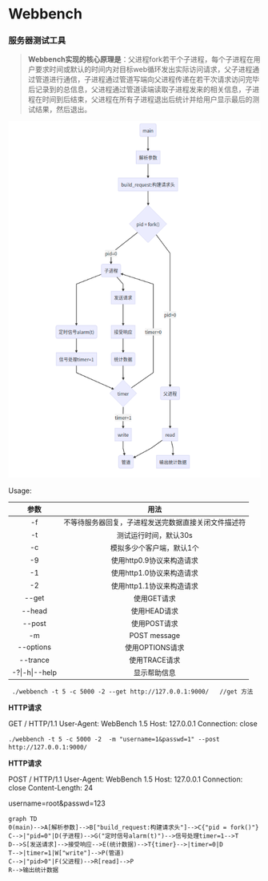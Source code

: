 # Webbench

### 服务器测试工具

> **Webbench实现的核心原理是**：父进程fork若干个子进程，每个子进程在用户要求时间或默认的时间内对目标web循环发出实际访问请求，父子进程通过管道进行通信，子进程通过管道写端向父进程传递在若干次请求访问完毕后记录到的总信息，父进程通过管道读端读取子进程发来的相关信息，子进程在时间到后结束，父进程在所有子进程退出后统计并给用户显示最后的测试结果，然后退出。

![image-20210531211707679](../docs/imgs/webbench.png)



Usage:

|      参数      |                         用法                         |
| :------------: | :--------------------------------------------------: |
|       -f       | 不等待服务器回复，子进程发送完数据直接关闭文件描述符 |
|       -t       |                测试运行时间，默认30s                 |
|       -c       |              模拟多少个客户端，默认1个               |
|       -9       |              使用http0.9协议来构造请求               |
|       -1       |              使用http1.0协议来构造请求               |
|       -2       |              使用http1.1协议来构造请求               |
|     --get      |                     使用GET请求                      |
|     --head     |                     使用HEAD请求                     |
|     --post     |                     使用POST请求                     |
|     -m         |                     POST message                     |
|   --options    |                   使用OPTIONS请求                    |
|    --trance    |                    使用TRACE请求                     |
| -?\|-h\|--help |                     显示帮助信息                     |

``` shell
 ./webbench -t 5 -c 5000 -2 --get http://127.0.0.1:9000/   //get 方法
```

**HTTP请求**

GET / HTTP/1.1
User-Agent: WebBench 1.5
Host: 127.0.0.1
Connection: close



```
./webbench -t 5 -c 5000 -2  -m "username=1&passwd=1" --post http://127.0.0.1:9000/
```

**HTTP请求**

POST / HTTP/1.1
User-Agent: WebBench 1.5
Host: 127.0.0.1
Connection: close
Content-Length: 24

username=root&passwd=123



```mermaid
graph TD
0(main)-->A[解析参数]-->B["build_request:构建请求头"]-->C{"pid = fork()"}
C-->|"pid=0"|D(子进程)-->G("定时信号alarm(t)")-->信号处理timer=1-->T
D-->S[发送请求]-->接受响应-->E(统计数据)-->T{timer}-->|timer=0|D
T-->|timer=1|W["write"]-->P(管道)
C-->|"pid>0"|F(父进程)-->R[read]-->P
R-->输出统计数据
```


